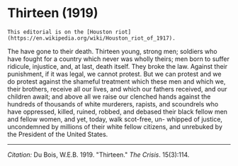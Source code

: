 # Thirteen (1919)


```{margin}
This editorial is on the [Houston riot](https://en.wikipedia.org/wiki/Houston_riot_of_1917).
```

The have gone to their death. Thirteen young, strong men; soldiers who have fought for a country which never was wholly theirs; men born to suffer ridicule, injustice, and, at last, death itself. They broke the law. Against their punishment, if it was legal, we cannot protest. But we can protest and we do protest against the shame­ful treatment which these men and which we, their brothers, receive all our lives, and which our fathers received, and our children await; and above all we raise our clenched hands against the hundreds of thousands of white murderers, rapists, and scoundrels who have oppressed, killed, ruined, robbed, and debased their black fellow men and fellow women, and yet, today, walk scot-free, un- whipped of justice, uncondemned by millions of their white fellow citizens, and unrebuked by the President of the United States.

______________
*Citation:* Du Bois, W.E.B. 1919. "Thirteen." *The Crisis*. 15(3):114.
